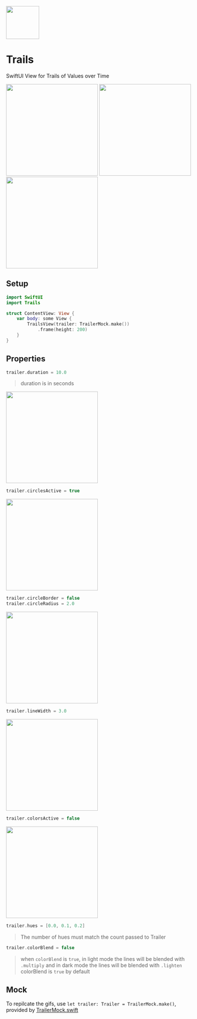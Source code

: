 <img src="http://hexagons.net/external/trails/trails_icon.png" width="90" />

# Trails

SwiftUI View for Trails of Values over Time

<img src="http://hexagons.net/external/trails/trails_demo_light_crop.gif" width="250" />
<img src="http://hexagons.net/external/trails/trails_demo_dark.gif" width="250" />


<img src="http://hexagons.net/external/trails/trails_property_default.png" width="250" />

## Setup

~~~~swift
import SwiftUI
import Trails
~~~~

~~~~swift 
struct ContentView: View {
    var body: some View {
        TrailsView(trailer: TrailerMock.make())
            .frame(height: 200)
    }
}
~~~~

## Properties

~~~~swift 
trailer.duration = 10.0
~~~~

> duration is in seconds


<img src="http://hexagons.net/external/trails/trails_property_circles_active.png" width="250" />

~~~~swift 
trailer.circlesActive = true
~~~~

<img src="http://hexagons.net/external/trails/trails_property_circles_border_and_radius.png" width="250" />

~~~~swift 
trailer.circleBorder = false
trailer.circleRadius = 2.0
~~~~


<img src="http://hexagons.net/external/trails/trails_property_line_width.png" width="250" />

~~~~swift 
trailer.lineWidth = 3.0
~~~~


<img src="http://hexagons.net/external/trails/trails_property_color_not_active.png" width="250" />

~~~~swift 
trailer.colorsActive = false
~~~~

<img src="http://hexagons.net/external/trails/trails_property_hues.png" width="250" />

~~~~swift 
trailer.hues = [0.0, 0.1, 0.2]
~~~~

> The number of hues must match the count passed to Trailer

~~~~swift 
trailer.colorBlend = false
~~~~

> when `colorBlend` is `true`, in light mode the lines will be blended with `.multiply` and in dark mode the lines will be blended with `.lighten`
> colorBlend is `true` by default

## Mock

To repilcate the gifs, use `let trailer: Trailer = TrailerMock.make()`, provided by [TrailerMock.swift](https://github.com/hexagons/Trails/blob/master/Sources/Trails/Controller/TrailerMock.swift)

